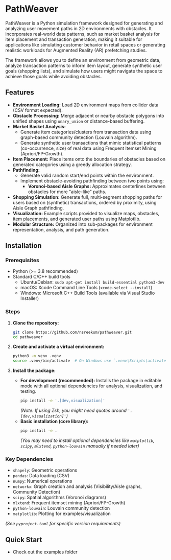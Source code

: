 # PathWeaver
PathWeaver is a Python simulation framework designed for generating and analyzing user movement paths in 2D environments with obstacles. It incorporates real-world data patterns, such as market basket analysis for item placement and transaction generation, making it suitable for applications like simulating customer behavior in retail spaces or generating realistic workloads for Augmented Reality (AR) prefetching studies.

The framework allows you to define an environment from geometric data, analyze transaction patterns to inform item layout, generate synthetic user goals (shopping lists), and simulate how users might navigate the space to achieve those goals while avoiding obstacles.

## Features

* **Environment Loading:** Load 2D environment maps from collider data (CSV format expected).
* **Obstacle Processing:** Merge adjacent or nearby obstacle polygons into unified shapes using `unary_union` or distance-based buffering.
* **Market Basket Analysis:**
    * Generate item categories/clusters from transaction data using graph-based community detection (Louvain algorithm).
    * Generate synthetic user transactions that mimic statistical patterns (co-occurrence, size) of real data using Frequent Itemset Mining (Apriori/FP-Growth).
* **Item Placement:** Place items onto the boundaries of obstacles based on generated categories using a greedy allocation strategy.
* **Pathfinding:**
    * Generate valid random start/end points within the environment.
    * Implement obstacle-avoiding pathfinding between two points using:
        * **Voronoi-based Aisle Graphs:** Approximates centerlines between obstacles for more "aisle-like" paths.
* **Shopping Simulation:** Generate full, multi-segment shopping paths for users based on (synthetic) transactions, ordered by proximity, using Aisle Graph pathfinding.
* **Visualization:** Example scripts provided to visualize maps, obstacles, item placements, and generated user paths using Matplotlib.
* **Modular Structure:** Organized into sub-packages for environment representation, analysis, and path generation.

## Installation

### Prerequisites

* Python (>= 3.8 recommended)
* Standard C/C++ build tools
    * Ubuntu/Debian: `sudo apt-get install build-essential python3-dev`
    * macOS: Xcode Command Line Tools (`xcode-select --install`)
    * Windows: Microsoft C++ Build Tools (available via Visual Studio Installer)

### Steps

1.  **Clone the repository:**
    ```bash
    git clone https://github.com/nsreekum/pathweaver.git
    cd pathweaver
    ```

2.  **Create and activate a virtual environment:**
    ```bash
    python3 -m venv .venv
    source .venv/bin/activate  # On Windows use `.venv\Scripts\activate`
    ```

3.  **Install the package:**
    * **For development (recommended):** Installs the package in editable mode with all optional dependencies for analysis, visualization, and testing.
        ```bash
        pip install -e '.[dev,visualization]'
        ```
        *(Note: If using Zsh, you might need quotes around `'.[dev,visualization]'`)*
    * **Basic installation (core library):**
        ```bash
        pip install -e .
        ```
        *(You may need to install optional dependencies like `matplotlib`, `scipy`, `mlxtend`, `python-louvain` manually if needed later)*

### Key Dependencies

* `shapely`: Geometric operations
* `pandas`: Data loading (CSV)
* `numpy`: Numerical operations
* `networkx`: Graph creation and analysis (Visibility/Aisle graphs, Community Detection)
* `scipy`: Spatial algorithms (Voronoi diagrams)
* `mlxtend`: Frequent itemset mining (Apriori/FP-Growth)
* `python-louvain`: Louvain community detection
* `matplotlib`: Plotting for examples/visualization

*(See `pyproject.toml` for specific version requirements)*

## Quick Start
* Check out the examples folder